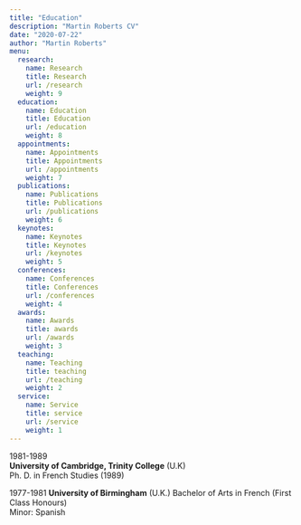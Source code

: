 ```yaml
---
title: "Education"
description: "Martin Roberts CV"
date: "2020-07-22"
author: "Martin Roberts"
menu:
  research:
    name: Research
    title: Research
    url: /research
    weight: 9
  education:
    name: Education
    title: Education
    url: /education
    weight: 8
  appointments:
    name: Appointments
    title: Appointments
    url: /appointments
    weight: 7
  publications:
    name: Publications
    title: Publications
    url: /publications
    weight: 6
  keynotes:
    name: Keynotes
    title: Keynotes
    url: /keynotes
    weight: 5
  conferences:
    name: Conferences
    title: Conferences
    url: /conferences
    weight: 4
  awards:
    name: Awards
    title: awards
    url: /awards
    weight: 3
  teaching:
    name: Teaching
    title: teaching
    url: /teaching
    weight: 2
  service:
    name: Service
    title: service
    url: /service
    weight: 1
---
```

1981-1989\
**University of Cambridge, Trinity College** (U.K)\
Ph. D. in French Studies (1989)

1977-1981
**University of Birmingham** (U.K.)
Bachelor of Arts in French (First Class Honours)\
Minor: Spanish
